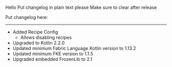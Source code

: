 Hello
Put changelog in plain text please
Make sure to clear after release

Put changelog here:

-----------------
- Added Recipe Config
  - Allows disabling recipes
- Upgraded to Kotlin 2.2.0
- Updated minimum Fabric Language Kotlin version to 1.13.2
- Updated minimum FKE version to 1.1.5
- Upgraded embedded FrozenLib to 2.1
